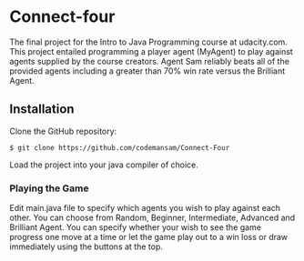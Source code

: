 # Connect-four

The final project for the Intro to Java Programming course at udacity.com.  This project entailed programming a player agent (MyAgent) to play against agents supplied by the course creators.  Agent Sam reliably beats all of the provided agents including a greater than 70% win rate versus the Brilliant Agent.

## Installation

Clone the GitHub repository:

`$ git clone https://github.com/codemansam/Connect-Four`

Load the project into your java compiler of choice.

### Playing the Game
Edit main.java file to specify which agents you wish to play against each other.  You can choose from Random, Beginner, Intermediate, Advanced and Brilliant Agent.
You can specify whether your wish to see the game progress one move at a time or let the game play out to a win loss or draw immediately using the buttons at the top.